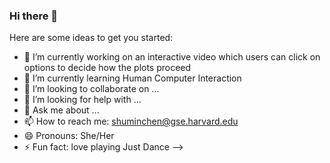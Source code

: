 ### Hi there 👋


Here are some ideas to get you started:

- 🔭 I’m currently working on an interactive video which users can click on options to decide how the plots proceed
- 🌱 I’m currently learning Human Computer Interaction
- 👯 I’m looking to collaborate on ...
- 🤔 I’m looking for help with ...
- 💬 Ask me about ...
- 📫 How to reach me: shuminchen@gse.harvard.edu
- 😄 Pronouns: She/Her
- ⚡ Fun fact: love playing Just Dance
-->
